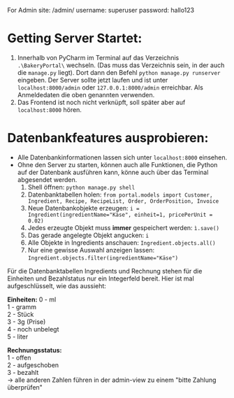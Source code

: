 For Admin site: /admin/
username: superuser
password: hallo123

# Getting Server Startet:
1. Innerhalb von PyCharm im Terminal auf das Verzeichnis `.\BakeryPortal\` wechseln. (Das muss das
Verzeichnis sein, in der auch die `manage.py` liegt). Dort dann den Befehl `python manage.py runserver` eingeben.
Der Server sollte jetzt laufen und ist unter `localhost:8000/admin` oder `127.0.0.1:8000/admin` erreichbar. Als
Anmeldedaten die oben genannten verwenden.
2. Das Frontend ist noch nicht verknüpft, soll später aber auf `localhost:8000` hören.


# Datenbankfeatures ausprobieren:
* Alle Datenbankinformationen lassen sich unter `localhost:8000` einsehen.
* Ohne den Server zu starten, können auch alle Funktionen, die Python auf der Datenbank ausführen kann, könne auch über das Terminal abgesendet werden.
    1. Shell öffnen: `python manage.py shell`
    2. Datenbanktabellen holen: `from portal.models import Customer, Ingredient, Recipe, RecipeList, Order, OrderPosition, Invoice`
    3. Neue Datenbankobjekte erzeugen: `i = Ingredient(ingredientName="Käse", einheit=1, pricePerUnit = 0.02)`
    4. Jedes erzeugte Objekt muss __immer__ gespeichert werden: `ì.save()`
    5. Das gerade angelegte Objekt angucken: `i`
    6. Alle Objekte in Ingredients anschauen: `Ingredient.objects.all()`
    7. Nur eine gewisse Auswahl anzeigen lassen: `Ingredient.objects.filter(ingredientName="Käse")`


Für die Datenbanktabellen Ingredients und Rechnung stehen für die Einheiten und Bezahlstatus nur ein
Integerfeld bereit. Hier ist mal aufgeschlüsselt, wie das aussieht:

**Einheiten:**
0 - ml  
1 - gramm  
2 - Stück  
3 - 3g (Prise)  
4 - noch unbelegt  
5 - liter  


**Rechnungsstatus:**  
1 - offen  
2 - aufgeschoben  
3 - bezahlt  
-> alle anderen Zahlen führen in der admin-view zu einem "bitte Zahlung überprüfen"  

